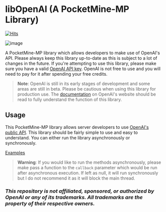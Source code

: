 # libOpenAI (A PocketMine-MP Library)
[![Hits](https://hits.sh/github.com/AGTHARN/libOpenAI.svg?view=today-total&style=flat-square)](https://hits.sh/github.com/AGTHARN/libOpenAI/)

![image](https://media.discordapp.net/attachments/489366022172966922/1063325869340364830/0_c-PJKeN6JqEUKyZ8.png?width=600&height=337)

A PocketMine-MP library which allows developers to make use of OpenAI's API. Please always keep this library up-to-date as this is subject to a lot of changes in the future. If you're attempting to use this library, please make sure you have a valid [OpenAI API key](https://beta.openai.com/account/api-keys). OpenAI is not free to use and you will need to pay for it after spending your free credits.

> **Note**: OpenAI is still in its early stages of development and some areas are still in beta. Please be cautious when using this library for production use. The [documentation](https://beta.openai.com/docs) on OpenAI's website should be read to fully understand the function of this library.

## Usage
This PocketMine-MP library allows server developers to use [OpenAI's public API](https://beta.openai.com/docs). This library should be fairly simple to use and easy to understand. You can either run the library asynchronously or synchronously.

[Examples](https://github.com/AGTHARN/libOpenAI/blob/main/examples/EXAMPLES.md)

> **Warning**: If you would like to run the methods asynchronously, please make pass a function to the `callback` parameter which would be run after asynchronous execution. If left as null, it will run synchronously but I do not recommend it as it will block the main thread.

### *This repository is not affiliated, sponsored, or authorized by OpenAI or any of its trademarks. All trademarks are the property of their respective owners.*